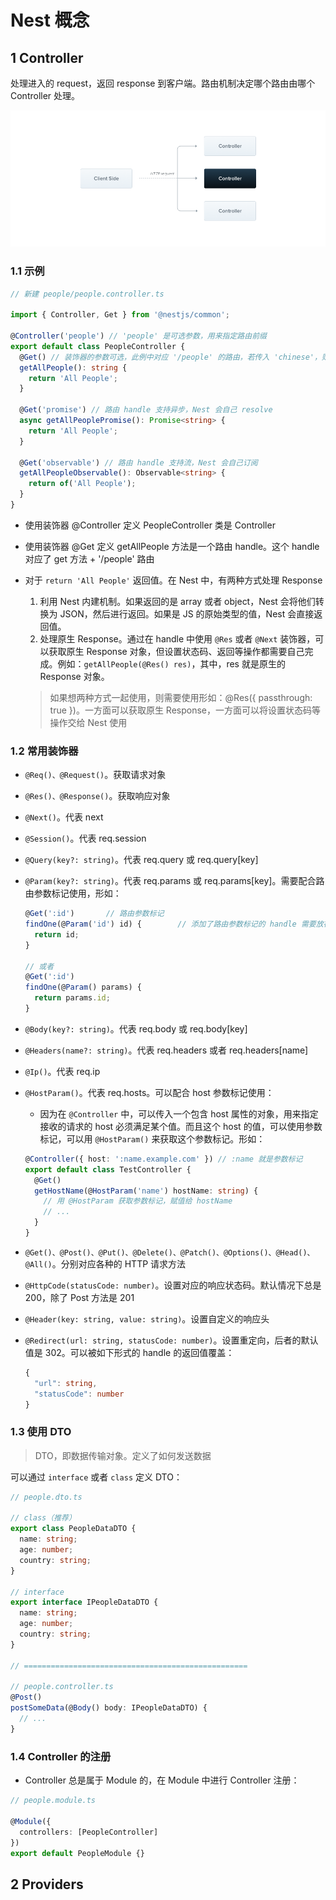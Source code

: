 # Nest 概念

## 1 Controller

处理进入的 request，返回 response 到客户端。路由机制决定哪个路由由哪个 Controller 处理。

<img src="./assets/Controllers.png" alt="" >

### 1.1 示例

```ts
// 新建 people/people.controller.ts

import { Controller, Get } from '@nestjs/common';

@Controller('people') // 'people' 是可选参数，用来指定路由前缀
export default class PeopleController {
  @Get() // 装饰器的参数可选，此例中对应 '/people' 的路由，若传入 'chinese'，则对应 '/people/chinese'。可以一定的正则形式。
  getAllPeople(): string {
    return 'All People';
  }

  @Get('promise') // 路由 handle 支持异步，Nest 会自己 resolve
  async getAllPeoplePromise(): Promise<string> {
    return 'All People';
  }

  @Get('observable') // 路由 handle 支持流，Nest 会自己订阅
  getAllPeopleObservable(): Observable<string> {
    return of('All People');
  }
}
```

- 使用装饰器 @Controller 定义 PeopleController 类是 Controller

- 使用装饰器 @Get 定义 getAllPeople 方法是一个路由 handle。这个 handle 对应了 get 方法 + '/people' 路由

- 对于 `return 'All People'` 返回值。在 Nest 中，有两种方式处理 Response

  1. 利用 Nest 内建机制。如果返回的是 array 或者 object，Nest 会将他们转换为 JSON，然后进行返回。如果是 JS 的原始类型的值，Nest 会直接返回值。
  2. 处理原生 Response。通过在 handle 中使用 `@Res` 或者 `@Next` 装饰器，可以获取原生 Response 对象，但设置状态码、返回等操作都需要自己完成。例如：`getAllPeople(@Res() res)`，其中，res 就是原生的 Response 对象。

  > 如果想两种方式一起使用，则需要使用形如：@Res({ passthrough: true })。一方面可以获取原生 Response，一方面可以将设置状态码等操作交给 Nest 使用

### 1.2 常用装饰器

- `@Req()、@Request()`。获取请求对象

- `@Res()、@Response()`。获取响应对象

- `@Next()`。代表 next

- `@Session()`。代表 req.session

- `@Query(key?: string)`。代表 req.query 或 req.query[key]

- `@Param(key?: string)`。代表 req.params 或 req.params[key]。需要配合路由参数标记使用，形如：

  ```ts
  @Get(':id')		// 路由参数标记
  findOne(@Param('id') id) {		// 添加了路由参数标记的 handle 需要放在静态路径 handle 的后面
    return id;
  }

  // 或者
  @Get(':id')
  findOne(@Param() params) {
    return params.id;
  }
  ```

- `@Body(key?: string)`。代表 req.body 或 req.body[key]

- `@Headers(name?: string)`。代表 req.headers 或者 req.headers[name]

- `@Ip()`。代表 req.ip

- `@HostParam()`。代表 req.hosts。可以配合 host 参数标记使用：

  - 因为在 `@Controller` 中，可以传入一个包含 host 属性的对象，用来指定接收的请求的 host 必须满足某个值。而且这个 host 的值，可以使用参数标记，可以用 `@HostParam()` 来获取这个参数标记。形如：

  ```ts
  @Controller({ host: ':name.example.com' }) // :name 就是参数标记
  export default class TestController {
    @Get()
    getHostName(@HostParam('name') hostName: string) {
      // 用 @HostParam 获取参数标记，赋值给 hostName
      // ...
    }
  }
  ```

- `@Get()、@Post()、@Put()、@Delete()、@Patch()、@Options()、@Head()、@All()`。分别对应各种的 HTTP 请求方法

- `@HttpCode(statusCode: number)`。设置对应的响应状态码。默认情况下总是 200，除了 Post 方法是 201

- `@Header(key: string, value: string)`。设置自定义的响应头

- `@Redirect(url: string, statusCode: number)`。设置重定向，后者的默认值是 302。可以被如下形式的 handle 的返回值覆盖：

  ```ts
  {
    "url": string,
    "statusCode": number
  }
  ```

### 1.3 使用 DTO

> DTO，即数据传输对象。定义了如何发送数据

可以通过 `interface` 或者 `class` 定义 DTO：

```ts
// people.dto.ts

// class（推荐）
export class PeopleDataDTO {
  name: string;
  age: number;
  country: string;
}

// interface
export interface IPeopleDataDTO {
  name: string;
  age: number;
  country: string;
}

// ==================================================

// people.controller.ts
@Post()
postSomeData(@Body() body: IPeopleDataDTO) {
  // ...
}
```

### 1.4 Controller 的注册

- Controller 总是属于 Module 的，在 Module 中进行 Controller 注册：

```ts
// people.module.ts

@Module({
  controllers: [PeopleController]
})
export default PeopleModule {}
```

## 2 Providers
